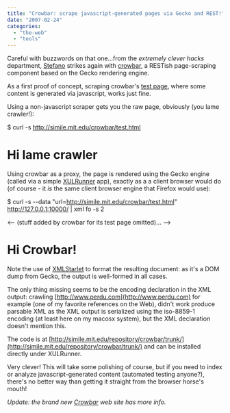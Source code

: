 ```yaml
---
title: "Crowbar: scrape javascript-generated pages via Gecko and REST!"
date: "2007-02-24"
categories: 
  - "the-web"
  - "tools"
---
```


Careful with buzzwords on that one...from the _extremely clever hacks_ department, [Stefano](http://www.betaversion.org/~stefano/) strikes again with [crowbar](http://thread.gmane.org/gmane.comp.apache.labs.devel/78), a RESTish page-scraping component based on the Gecko rendering engine.

As a first proof of concept, scraping crowbar's [test page](http://simile.mit.edu/crowbar/test.html), where some content is generated via javascript, works just fine.

Using a non-javascript scraper gets you the raw page, obviously (you lame crawler!):

$ curl -s http://simile.mit.edu/crowbar/test.html
<html>
<head>
<script>
function init() {
document.getElementById("message").innerHTML = "Hi Crowbar!";
}
</script>
</head>
<body onload="init()">
<h1 id="message">Hi lame crawler</h1>
</body>
</html>

Using crowbar as a proxy, the page is rendered using the Gecko engine (called via a simple [XULRunner](http://developer.mozilla.org/en/docs/XULRunner) app), exactly as a a client browser would do (of course - it _is_ the same client browser engine that Firefox would use):

$ curl -s --data "url=http://simile.mit.edu/crowbar/test.html" http://127.0.0.1:10000/  | xml fo -s 2
<?xml version="1.0"?>
<html>
<-- (stuff added by crowbar for its test page omitted)... -->
<HEAD>
<SCRIPT>
function init() {
document.getElementById("message").innerHTML = "Hi Crowbar!";
}
</SCRIPT>
</HEAD>
<BODY onload="init()">
<H1 id="message">Hi Crowbar!</H1>
</BODY>
</html>

Note the use of [XMLStarlet](http://xmlstar.sourceforge.net/) to format the resulting document: as it's a DOM dump from Gecko, the output is well-formed in all cases.

The only thing missing seems to be the encoding declaration in the XML output: crawling [http://www.perdu.com](http://www.perdu.com) for example (one of my favorite references on the Web), didn't work produce parsable XML as the XML output is serialized using the iso-8859-1 encoding (at least here on my macosx system), but the XML declaration doesn't mention this.

The code is at [http://simile.mit.edu/repository/crowbar/trunk/](http://simile.mit.edu/repository/crowbar/trunk/) and can be installed directly under XULRunner.

Very clever! This will take some polishing of course, but if you need to index or analyze javascript-generated content (automated testing anyone?), there's no better way than getting it straight from the browser horse's mouth!

_Update: the brand new [Crowbar](http://simile.mit.edu/wiki/Crowbar) web site has more info._
